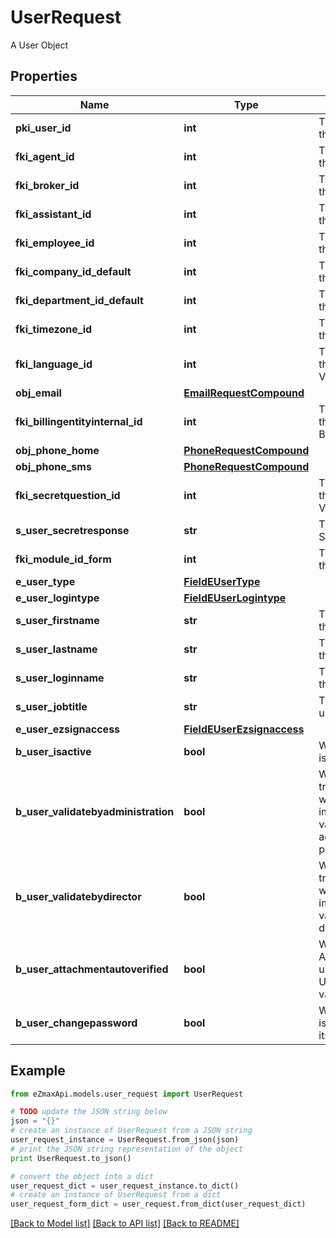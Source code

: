 # UserRequest

A User Object

## Properties

Name | Type | Description | Notes
------------ | ------------- | ------------- | -------------
**pki_user_id** | **int** | The unique ID of the User | [optional] 
**fki_agent_id** | **int** | The unique ID of the Agent. | [optional] 
**fki_broker_id** | **int** | The unique ID of the Broker. | [optional] 
**fki_assistant_id** | **int** | The unique ID of the Assistant. | [optional] 
**fki_employee_id** | **int** | The unique ID of the Employee. | [optional] 
**fki_company_id_default** | **int** | The unique ID of the Company | 
**fki_department_id_default** | **int** | The unique ID of the Department | 
**fki_timezone_id** | **int** | The unique ID of the Timezone | 
**fki_language_id** | **int** | The unique ID of the Language.  Valid values:  |Value|Description| |-|-| |1|French| |2|English| | 
**obj_email** | [**EmailRequestCompound**](EmailRequestCompound.md) |  | 
**fki_billingentityinternal_id** | **int** | The unique ID of the Billingentityinternal. | 
**obj_phone_home** | [**PhoneRequestCompound**](PhoneRequestCompound.md) |  | [optional] 
**obj_phone_sms** | [**PhoneRequestCompound**](PhoneRequestCompound.md) |  | [optional] 
**fki_secretquestion_id** | **int** | The unique ID of the Secretquestion.  Valid values:  |Value|Description| |-|-| |1|The name of the hospital in which you were born| |2|The name of your grade school| |3|The last name of your favorite teacher| |4|Your favorite sports team| |5|Your favorite TV show| |6|Your favorite movie| |7|The name of the street on which you grew up| |8|The name of your first employer| |9|Your first car| |10|Your favorite food| |11|The name of your first pet| |12|Favorite musician/band| |13|What instrument you play| |14|Your father&#39;s middle name| |15|Your mother&#39;s maiden name| |16|Name of your eldest child| |17|Your spouse&#39;s middle name| |18|Favorite restaurant| |19|Childhood nickname| |20|Favorite vacation destination| |21|Your boat&#39;s name| |22|Date of Birth (YYYY-MM-DD)| |22|Secret Code| |22|Your reference code| | [optional] 
**s_user_secretresponse** | **str** | The answer to the Secretquestion | [optional] 
**fki_module_id_form** | **int** | The unique ID of the Module | [optional] 
**e_user_type** | [**FieldEUserType**](FieldEUserType.md) |  | 
**e_user_logintype** | [**FieldEUserLogintype**](FieldEUserLogintype.md) |  | 
**s_user_firstname** | **str** | The first name of the user | 
**s_user_lastname** | **str** | The last name of the user | 
**s_user_loginname** | **str** | The login name of the User. | 
**s_user_jobtitle** | **str** | The job title of the user | [optional] 
**e_user_ezsignaccess** | [**FieldEUserEzsignaccess**](FieldEUserEzsignaccess.md) |  | 
**b_user_isactive** | **bool** | Whether the User is active or not | 
**b_user_validatebyadministration** | **bool** | Whether if the transactions in which the User is implicated must be validated by administrative personnel or not | [optional] 
**b_user_validatebydirector** | **bool** | Whether if the transactions in which the User is implicated must be validated by a director or not | [optional] 
**b_user_attachmentautoverified** | **bool** | Whether if Attachments uploaded by the User must be validated or not | [optional] 
**b_user_changepassword** | **bool** | Whether if the User is forced to change its password | [optional] 

## Example

```python
from eZmaxApi.models.user_request import UserRequest

# TODO update the JSON string below
json = "{}"
# create an instance of UserRequest from a JSON string
user_request_instance = UserRequest.from_json(json)
# print the JSON string representation of the object
print UserRequest.to_json()

# convert the object into a dict
user_request_dict = user_request_instance.to_dict()
# create an instance of UserRequest from a dict
user_request_form_dict = user_request.from_dict(user_request_dict)
```
[[Back to Model list]](../README.md#documentation-for-models) [[Back to API list]](../README.md#documentation-for-api-endpoints) [[Back to README]](../README.md)


